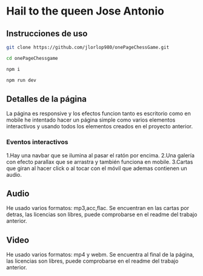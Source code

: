 # Hail to the queen Jose Antonio
## Instrucciones de uso
```bash
git clone https://github.com/jlorlop980/onePageChessGame.git
```

```bash
cd onePageChessgame
```

```bash
npm i
```

```bash
npm run dev
```

## Detalles de la página
La página es responsive y los efectos funcion tanto es escritorio como en mobile he intentado hacer un página simple como varios elementos interactivos
y usando todos los elementos creados en el proyecto anterior.


### Eventos interactivos
1.Hay una navbar que se ilumina al pasar el ratón por encima.
2.Una galería con efecto parallax que se arrastra y también funciona en mobile.
3.Cartas que giran al hacer click o al tocar con el móvil que ademas contienen un audio.

## Audio
He usado varios formatos: mp3,acc,flac.
Se encuentran en las cartas por detras, las licencias son libres, puede comprobarse en el readme del trabajo anterior.

## Video
He usado varios formatos: mp4 y webm.
Se encuentra al final de la página, las licencias son libres, puede comprobarse en el readme del trabajo anterior.